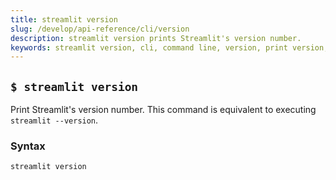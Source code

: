 ```yaml
---
title: streamlit version
slug: /develop/api-reference/cli/version
description: streamlit version prints Streamlit's version number.
keywords: streamlit version, cli, command line, version, print version, --version
---
```


## `$ streamlit version`

Print Streamlit's version number. This command is equivalent to executing `streamlit --version`.

### Syntax

```
streamlit version
```
